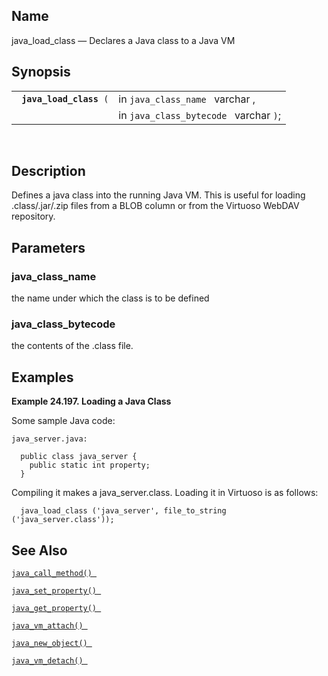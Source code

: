 <div id="fn_java_load_class" class="refentry">

<div class="titlepage">

</div>

<div class="refnamediv">

## Name

java_load_class — Declares a Java class to a Java VM

</div>

<div class="refsynopsisdiv">

## Synopsis

<div id="fsyn_java_load_class" class="funcsynopsis">

|                              |                                        |
|------------------------------|----------------------------------------|
| ` `**`java_load_class`**` (` | in `java_class_name ` varchar ,        |
|                              | in `java_class_bytecode ` varchar `)`; |

<div class="funcprototype-spacer">

 

</div>

</div>

</div>

<div id="desc_java_load_class" class="refsect1">

## Description

Defines a java class into the running Java VM. This is useful for
loading .class/.jar/.zip files from a BLOB column or from the Virtuoso
WebDAV repository.

</div>

<div id="params_java_load_class" class="refsect1">

## Parameters

<div id="id94763" class="refsect2">

### java_class_name

the name under which the class is to be defined

</div>

<div id="id94766" class="refsect2">

### java_class_bytecode

the contents of the .class file.

</div>

</div>

<div id="examples_java_load_class" class="refsect1">

## Examples

<div id="ex_java_load_class" class="example">

**Example 24.197. Loading a Java Class**

<div class="example-contents">

Some sample Java code:

``` programlisting
java_server.java:

  public class java_server {
    public static int property;
  }
```

Compiling it makes a java_server.class. Loading it in Virtuoso is as
follows:

``` programlisting
  java_load_class ('java_server', file_to_string ('java_server.class'));
```

</div>

</div>

  

</div>

<div id="seealso_java_load_class" class="refsect1">

## See Also

<a href="fn_java_call_method.html" class="link"
title="java_call_method"><code
class="function">java_call_method() </code></a>

<a href="fn_java_set_property.html" class="link"
title="java_set_property"><code
class="function">java_set_property() </code></a>

<a href="fn_java_get_property.html" class="link"
title="java_get_property"><code
class="function">java_get_property() </code></a>

<a href="fn_java_vm_attach.html" class="link"
title="java_vm_attach"><code
class="function">java_vm_attach() </code></a>

<a href="fn_java_new_object.html" class="link"
title="java_new_object"><code
class="function">java_new_object() </code></a>

<a href="fn_java_vm_detach.html" class="link"
title="java_vm_detach"><code
class="function">java_vm_detach() </code></a>

</div>

</div>

